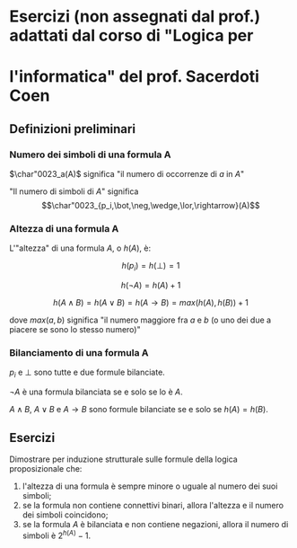 # Esercizi (non assegnati dal prof.) adattati dal corso di "Logica per
# l'informatica" del prof. Sacerdoti Coen

## Definizioni preliminari

### Numero dei simboli di una formula A

$\char"0023_a(A)$ significa "il numero di occorrenze di $a$ in $A$"

"Il numero di simboli di $A$" significa $$\char"0023_{p_i,\bot,\neg,\wedge,\lor,\rightarrow}(A)$$

### Altezza di una formula A

L'"altezza" di una formula $A$, o $h(A)$, è:

$$h(p_i) = h(\bot) = 1$$

$$h(\neg A) = h(A) + 1$$

$$h(A \wedge B) = h(A \lor B) = h(A \rightarrow B) = max(h(A), h(B)) + 1$$

dove $max(a, b)$ significa "il numero maggiore fra $a$ e $b$ (o uno dei due a
piacere se sono lo stesso numero)"

### Bilanciamento di una formula A

$p_i$ e $\bot$ sono tutte e due formule bilanciate.

$\neg A$ è una formula bilanciata se e solo se lo è $A$.

$A \wedge B$, $A \lor B$ e $A \rightarrow B$ sono formule bilanciate se e solo
se $h(A) = h(B)$.

## Esercizi

Dimostrare per induzione strutturale sulle formule della logica proposizionale
che:

1. l'altezza di una formula è sempre minore o uguale al numero dei suoi simboli;
1. se la formula non contiene connettivi binari, allora l'altezza e il numero
   dei simboli coincidono;
1. se la formula $A$ è bilanciata e non contiene negazioni, allora il numero di
   simboli è $2^{h(A)} - 1$.
